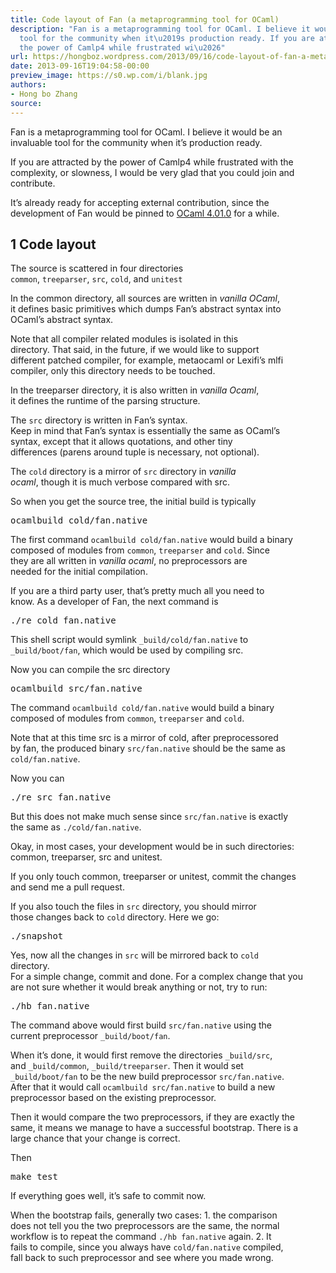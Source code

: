 ```yaml
---
title: Code layout of Fan (a metaprogramming tool for OCaml)
description: "Fan is a metaprogramming tool for OCaml. I believe it would be an invaluable
  tool for the community when it\u2019s production ready. If you are attracted by
  the power of Camlp4 while frustrated wi\u2026"
url: https://hongboz.wordpress.com/2013/09/16/code-layout-of-fan-a-metaprogramming-tool-for-ocaml/
date: 2013-09-16T19:04:58-00:00
preview_image: https://s0.wp.com/i/blank.jpg
authors:
- Hong bo Zhang
source:
---
```


<div>
<p>
Fan is a metaprogramming tool for OCaml.  I believe it would be an<br/>
invaluable tool for the community when it&rsquo;s production ready.
</p>
<p>
If you are attracted by the power of Camlp4 while frustrated with the<br/>
complexity, or slowness, I would be very glad that you could join and contribute.
</p>
<p>
It&rsquo;s already ready for accepting external contribution, since the<br/>
development of Fan would be pinned to <a href="http://caml.inria.fr/pub/distrib/ocaml-4.01/">OCaml 4.01.0</a> for a while.
</p>
<div class="outline-2">
<h2><span class="section-number-2">1</span> Code layout</h2>
<div class="outline-text-2">
<p>
The source is scattered in four directories<br/>
<code>common</code>, <code>treeparser</code>, <code>src</code>, <code>cold</code>, and <code>unitest</code>
</p>
<p>
In the common directory, all sources are written in <i>vanilla OCaml</i>,<br/>
it defines basic primitives which dumps Fan&rsquo;s abstract syntax into<br/>
OCaml&rsquo;s abstract syntax.
</p>
<p>
Note that all compiler related modules is isolated in this<br/>
directory. That said, in the future, if we would like to support<br/>
different patched compiler, for example, metaocaml or Lexifi&rsquo;s mlfi<br/>
compiler, only this directory needs to be touched.
</p>
<p>
In the treeparser directory, it is also written in <i>vanilla Ocaml</i>,<br/>
it defines the runtime of the parsing structure.
</p>
<p>
The <code>src</code> directory is written in Fan&rsquo;s syntax.<br/>
Keep in mind that Fan&rsquo;s syntax is essentially the same as OCaml&rsquo;s<br/>
syntax, except that it allows quotations, and other tiny<br/>
differences (parens around tuple is necessary, not optional).
</p>
<p>
The <code>cold</code> directory is a mirror of <code>src</code> directory in <i>vanilla<br/>
ocaml</i>, though it is much verbose compared with src.
</p>
<p>
So when you get the source tree, the initial build  is typically
</p>
<div class="org-src-container">
<pre class="src src-sh">ocamlbuild cold/fan.native
</pre>
</div>
<p>
The first command <code>ocamlbuild cold/fan.native</code> would build a binary<br/>
composed of modules from <code>common</code>, <code>treeparser</code> and <code>cold</code>. Since<br/>
they are all written in <i>vanilla ocaml</i>, no preprocessors are<br/>
needed for the initial compilation.
</p>
<p>
If you are a third party user, that&rsquo;s pretty much all you need to<br/>
know. As a developer of Fan, the next command is
</p>
<div class="org-src-container">
<pre class="src src-sh">./re cold fan.native
</pre>
</div>
<p>
This shell script would symlink <code>_build/cold/fan.native</code> to<br/>
<code>_build/boot/fan</code>, which would be used by compiling src.
</p>
<p>
Now you can compile the src directory
</p>
<div class="org-src-container">
<pre class="src src-sh">ocamlbuild src/fan.native
</pre>
</div>
<p>
The command <code>ocamlbuild cold/fan.native</code> would build a binary<br/>
composed of modules from <code>common</code>, <code>treeparser</code> and <code>cold</code>.
</p>
<p>
Note that at this time src is a mirror of cold, after preprocessored<br/>
by fan, the produced binary <code>src/fan.native</code> should be the same as<br/>
<code>cold/fan.native</code>.
</p>
<p>
Now you can
</p>
<div class="org-src-container">
<pre class="src src-sh">./re src fan.native
</pre>
</div>
<p>
But this does not make much sense since <code>src/fan.native</code> is exactly<br/>
the same as <code>./cold/fan.native</code>.
</p>
<p>
Okay, in most cases, your development would be in such directories:<br/>
common, treeparser, src and unitest.
</p>
<p>
If you only touch common, treeparser or unitest, commit the changes<br/>
and send me a pull request.
</p>
<p>
If you also touch the files in <code>src</code> directory, you should mirror<br/>
those changes back to <code>cold</code> directory. Here we go:
</p>
<div class="org-src-container">
<pre class="src src-sh">./snapshot
</pre>
</div>
<p>
Yes, now all the changes in <code>src</code> will be mirrored back to <code>cold</code><br/>
directory.<br/>
For a simple change, commit and done. For a complex change that you<br/>
are not sure whether it would break anything or not, try to run:
</p>
<div class="org-src-container">
<pre class="src src-sh">./hb fan.native
</pre>
</div>
<p>
The command above would first build <code>src/fan.native</code> using the<br/>
current preprocessor <code>_build/boot/fan</code>.
</p>
<p>
When it&rsquo;s done, it would first remove the directories <code>_build/src</code>,<br/>
and <code>_build/common</code>, <code>_build/treeparser</code>. Then it would set<br/>
<code>_build/boot/fan</code> to be the new build preprocessor <code>src/fan.native</code>.<br/>
After that it would call <code>ocamlbuild src/fan.native</code> to build a new<br/>
preprocessor based on the existing preprocessor.
</p>
<p>
Then it would compare the two preprocessors, if they are exactly the<br/>
same, it means we manage to have a successful bootstrap. There is a<br/>
large chance that your change is correct.
</p>
<p>
Then
</p>
<div class="org-src-container">
<pre class="src src-sh">make test
</pre>
</div>
<p>
If everything goes well, it&rsquo;s safe to commit now.
</p>
<p>
When the bootstrap fails, generally two cases: 1. the comparison<br/>
does not tell you the two preprocessors are the same, the normal<br/>
workflow is to repeat the command <code>./hb fan.native</code> again. 2. It<br/>
fails to compile, since you always have <code>cold/fan.native</code> compiled,<br/>
fall back to such preprocessor and see where you made wrong.
</p>
</div>
</div>
</div>

